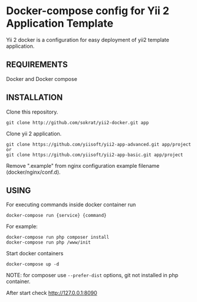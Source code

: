 Docker-compose config for Yii 2 Application Template
===================================
Yii 2 docker is a configuration for easy deployment of yii2 template application.

REQUIREMENTS
------------

Docker and Docker compose

INSTALLATION
------------
Clone this repository. 
~~~
git clone http://github.com/sokrat/yii2-docker.git app
~~~
Clone yii 2 application.
~~~
git clone https://github.com/yiisoft/yii2-app-advanced.git app/project
or
git clone https://github.com/yiisoft/yii2-app-basic.git app/project
~~~
Remove ".example" from nginx configuration example filename (docker/nginx/conf.d).

USING
------
For executing commands inside docker container run
~~~
docker-compose run {service} {command}
~~~
For example:
~~~
docker-compose run php composer install
docker-compose run php /www/init
~~~

Start docker containers
~~~
docker-compose up -d
~~~
NOTE: for composer use `--prefer-dist` options, git not installed in php container.

After start check http://127.0.0.1:8090